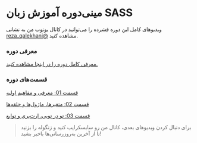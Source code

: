 <!-- language: rtl -->

# مینی‌دوره آموزش زبان SASS

ویدیوهای کامل این دوره فشرده را می‌توانید در کانال یوتوب من به نشانی [reza_qalekhani@](https://www.youtube.com/@reza_qalekhani) مشاهده کنید.

### معرفی دوره

[معرفی کامل دوره را در اینجا مشاهده کنید.](http://www.byreza.ir/sass-mini-course/)

### قسمت‌های دوره
[قسمت 01: معرفی و مفاهیم اولیه](https://youtu.be/Im2c5RoPp_Y)

[قسمت 02: متغیرها، ماژول‌ها و حلقه‌ها](https://youtu.be/IM1ag9rCSMM)

[قسمت 03: تو در تویی، ارث‌بری و توابع](https://youtu.be/mD1QdcYeHl4)


>برای دنبال کردن ویدیوهای بعدی، کانال من رو سابسکرایب کنید و زنگوله را بزنید تا از آخرین به‌روزرسانی‌ها باخبر بشید!